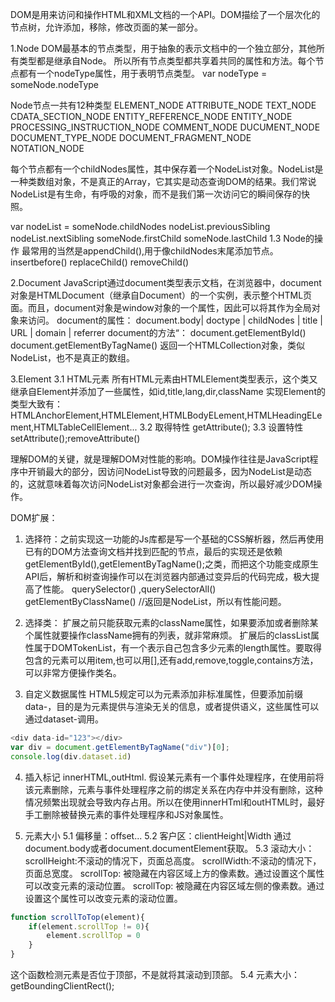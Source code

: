 DOM是用来访问和操作HTML和XML文档的一个API。DOM描绘了一个层次化的节点树，允许添加，移除，修改页面的某一部分。

1.Node
DOM最基本的节点类型，用于抽象的表示文档中的一个独立部分，其他所有类型都是继承自Node。
所以所有节点类型都共享着共同的属性和方法。每个节点都有一个nodeType属性，用于表明节点类型。
var nodeType = someNode.nodeType

Node节点一共有12种类型
ELEMENT_NODE
ATTRIBUTE_NODE
TEXT_NODE
CDATA_SECTION_NODE
ENTITY_REFERENCE_NODE
ENTITY_NODE
PROCESSING_INSTRUCTION_NODE
COMMENT_NODE
DUCUMENT_NODE
DOCUMENT_TYPE_NODE
DOCUMENT_FRAGMENT_NODE
NOTATION_NODE


每个节点都有一个childNodes属性，其中保存着一个NodeList对象。NodeList是一种类数组对象，不是真正的Array，它其实是动态查询DOM的结果。我们常说NodeList是有生命，有呼吸的对象，而不是我们第一次访问它的瞬间保存的快照。

var nodeList = someNode.childNodes
nodeList.previousSibling
nodeList.nextSibling
someNode.firstChild
someNode.lastChild
1.3 Node的操作
最常用的当然是appendChild(),用于像childNodes末尾添加节点。
insertbefore()
replaceChild()
removeChild()

2.Document
JavaScript通过document类型表示文档，在浏览器中，document对象是HTMLDocument（继承自Document）的一个实例，表示整个HTML页面。而且，document对象是window对象的一个属性，因此可以将其作为全局对象来访问。
document的属性：
document.body| doctype | childNodes | title | URL | domain | referrer
document的方法“：
document.getElementById()
document.getElementByTagName() 返回一个HTMLCollection对象，类似NodeList，也不是真正的数组。

3.Element
3.1 HTML元素
所有HTML元素由HTMLElement类型表示，这个类又继承自Element并添加了一些属性，如id,title,lang,dir,className
实现Element的类型大致有：
 HTMLAnchorElement,HTMLElement,HTMLBodyELement,HTMLHeadingELement,HTMLTableCellElement...
3.2 取得特性
getAttribute();
3.3 设置特性
setAttribute();removeAttribute()



理解DOM的关键，就是理解DOM对性能的影响。DOM操作往往是JavaScript程序中开销最大的部分，因访问NodeList导致的问题最多，因为NodeList是动态的，这就意味着每次访问NodeList对象都会进行一次查询，所以最好减少DOM操作。


DOM扩展：
1. 选择符：之前实现这一功能的Js库都是写一个基础的CSS解析器，然后再使用已有的DOM方法查询文档并找到匹配的节点，最后的实现还是依赖getElementById(),getElementByTagName();之类，而把这个功能变成原生API后，解析和树查询操作可以在浏览器内部通过变异后的代码完成，极大提高了性能。
querySelector() ,querySelectorAll()
getElementByClassName() //返回是NodeList，所以有性能问题。

2. 选择类：
扩展之前只能获取元素的className属性，如果要添加或者删除某个属性就要操作className拥有的列表，就非常麻烦。
扩展后的classList属性属于DOMTokenList，有一个表示自己包含多少元素的length属性。要取得包含的元素可以用item,也可以用[],还有add,remove,toggle,contains方法，可以非常方便操作类名。

3. 自定义数据属性
HTML5规定可以为元素添加非标准属性，但要添加前缀data-，目的是为元素提供与渲染无关的信息，或者提供语义，这些属性可以通过dataset-调用。
```js
<div data-id="123"></div>
var div = document.getElementByTagName("div")[0];
console.log(div.dataset.id)
```

4. 插入标记
innerHTML,outHtml.
假设某元素有一个事件处理程序，在使用前将该元素删除，元素与事件处理程序之前的绑定关系在内存中并没有删除，这种情况频繁出现就会导致内存占用。所以在使用innerHTml和outHTML时，最好手工删除被替换元素的事件处理程序和JS对象属性。

5. 元素大小
5.1 偏移量：offset...
5.2 客户区：clientHeight|Width 通过document.body或者document.documentElement获取。
5.3 滚动大小：
scrollHeight:不滚动的情况下，页面总高度。
scrollWidth:不滚动的情况下，页面总宽度。
scrollTop:  被隐藏在内容区域上方的像素数。通过设置这个属性可以改变元素的滚动位置。
scrollTop:  被隐藏在内容区域左侧的像素数。通过设置这个属性可以改变元素的滚动位置。
```js
function scrollToTop(element){
    if(element.scrollTop != 0){
        element.scrollTop = 0
    }
}
```
这个函数检测元素是否位于顶部，不是就将其滚动到顶部。
5.4 元素大小：
getBoundingClientRect();